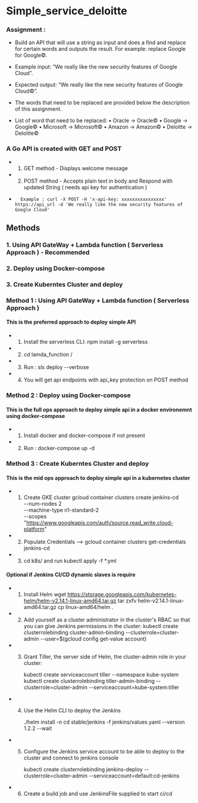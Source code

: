 # Simple_service_deloitte

### Assignment :
-	Build an API that will use a string as input and does a find and replace for certain words and outputs the result. For example: replace Google for Google©. 
-	Example input: 	“We really like the new security features of Google Cloud”. 
-	Expected output: 	“We really like the new security features of Google Cloud©”.
-	The words that need to be replaced are provided below the description of this assignment.

-	List of word that need to be replaced:
	•	Oracle -> Oracle©
	•	Google -> Google©
	•	Microsoft -> Microsoft©
	•	Amazon -> Amazon©
	•	Deloitte -> Deloitte©

### A Go API is created with GET and POST  
-	1. GET method - Displays welcome message
-	2. POST method - Accepts plain text in body and Respond with updated String  ( needs api key for authentication )
-		Example : curl -X POST -H 'x-api-key: xxxxxxxxxxxxxxxx' https://api_url -d 'We really like the new security features of Google Cloud'

## Methods 

### 1. Using API GateWay + Lambda function ( Serverless Approach ) - Recommended 
### 2. Deploy using Docker-compose 
### 3. Create Kuberntes Cluster and deploy 


### Method 1 : Using API GateWay + Lambda function ( Serverless Approach )

#### This is the preferred approach to deploy simple API 

- 1. Install the serverless CLI:   npm install -g serverless
- 2. cd lamda_function /
- 3. Run : sls deploy --verbose 
- 4. You will get api endpoints with api_key protection on POST method


### Method 2 : Deploy using Docker-compose

#### This is the full ops approach to deploy simple api in a docker environemnt using docker-compose
- 1. Install docker and docker-compose if not present 
- 2. Run : docker-compose up -d 

### Method 3 : Create Kuberntes Cluster and deploy 

#### This is the mid ops approach to deploy simple api in a kubernetes cluster
- 1. Create GKE cluster 
		gcloud container clusters create jenkins-cd \
        --num-nodes 2 \
        --machine-type n1-standard-2 \
        --scopes "https://www.googleapis.com/auth/source.read_write,cloud-platform"
		
- 2. Populate Credentials --> gcloud container clusters get-credentials jenkins-cd
- 3. cd k8s/ and run kubectl apply -f *.yml

#### Optional if Jenkins CI/CD  dynamic slaves is require 
- 1. Install Helm 
		wget https://storage.googleapis.com/kubernetes-helm/helm-v2.14.1-linux-amd64.tar.gz
		tar zxfv helm-v2.14.1-linux-amd64.tar.gz
		cp linux-amd64/helm .
		
- 2. Add yourself as a cluster administrator in the cluster's RBAC so that you can give Jenkins permissions in the cluster:
		kubectl create clusterrolebinding cluster-admin-binding --clusterrole=cluster-admin --user=$(gcloud config get-value account)
		
- 3. Grant Tiller, the server side of Helm, the cluster-admin role in your cluster:

		kubectl create serviceaccount tiller --namespace kube-system
		kubectl create clusterrolebinding tiller-admin-binding --clusterrole=cluster-admin --serviceaccount=kube-system:tiller
		
- 4. Use the Helm CLI to deploy the Jenkins

		./helm install -n cd stable/jenkins -f jenkins/values.yaml --version 1.2.2 --wait		
		
- 5. Configure the Jenkins service account to be able to deploy to the cluster and connect to jenkins console

		kubectl create clusterrolebinding jenkins-deploy --clusterrole=cluster-admin --serviceaccount=default:cd-jenkins
- 6. Create a build job and use JenkinsFile supplied to start ci/cd 
